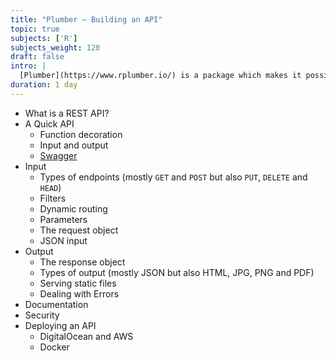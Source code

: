 ```yaml
---
title: "Plumber — Building an API"
topic: true
subjects: ['R']
subjects_weight: 120
draft: false
intro: |
  [Plumber](https://www.rplumber.io/) is a package which makes it possible to expose R functions as API endpoints. This makes building an API simple and fun.
duration: 1 day
---
```


- What is a REST API?
- A Quick API
  - Function decoration
  - Input and output
  - [Swagger](https://swagger.io/)
- Input
  - Types of endpoints (mostly `GET` and `POST` but also `PUT`, `DELETE` and `HEAD`)
  - Filters
  - Dynamic routing
  - Parameters
  - The request object
  - JSON input
- Output
  - The response object
  - Types of output (mostly JSON but also HTML, JPG, PNG and PDF)
  - Serving static files
  - Dealing with Errors
- Documentation
- Security
- Deploying an API
  - DigitalOcean and AWS
  - Docker
